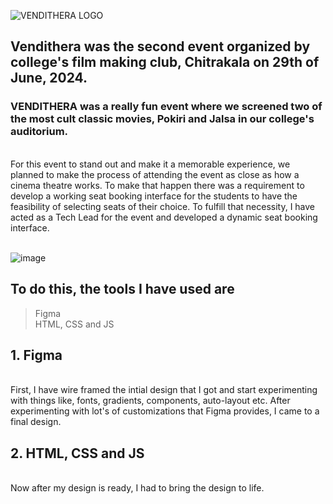 ![VENDITHERA LOGO](https://github.com/user-attachments/assets/11c451df-7877-46e7-90e1-5bddbdc59630)



## Vendithera was the second event organized by college's film making club, Chitrakala on 29th of June, 2024.
### **VENDITHERA** was a really fun event where we screened two of the most cult classic movies, Pokiri and Jalsa in our college's auditorium.

<br/>
For this event to stand out and make it a memorable experience, we planned to make the process of attending the event as close as how a cinema theatre works. 
To make that happen there was a requirement to develop a working seat booking interface for the students to have the feasibility of selecting seats of their choice. 
To fulfill that necessity, I have acted as a Tech Lead for the event and developed a dynamic seat booking interface.

<br>
<br/>

![image](https://github.com/user-attachments/assets/a97e0a49-094d-47eb-be1d-9a26ace1431f)

## To do this, the tools I have used are
> Figma
> <br/>
> HTML, CSS and JS


## 1. Figma 
<br/>
First, I have wire framed the intial design that I got and start experimenting with things like, fonts, gradients, components, auto-layout etc. After experimenting with lot's of customizations
 that Figma provides, I came to a final design.

<br/>

## 2. HTML, CSS and JS
</br>
Now after my design is ready, I had to bring the design to life.

